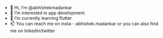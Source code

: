 - 👋 Hi, I’m @abhishekmadankar
- 👀 I’m interested in app development.
- 🌱 I’m currently learning flutter
- 📫 You can reach me on insta - abhishek.madankar or you can also find me on linkedin/twitter

<!---
abhishekmadankar/abhishekmadankar is a ✨ special ✨ repository because its `README.md` (this file) appears on your GitHub profile.
You can click the Preview link to take a look at your changes.
--->
